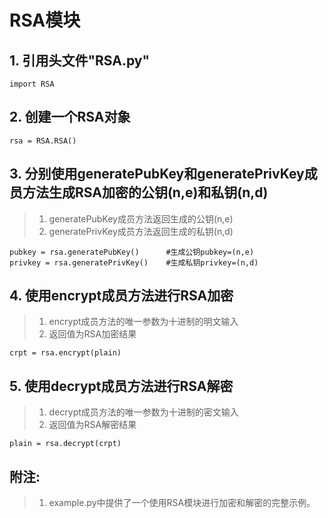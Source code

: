 # RSA模块

   ## 1. 引用头文件"RSA.py"
    import RSA

   ## 2. 创建一个RSA对象
    rsa = RSA.RSA()

   ## 3. 分别使用generatePubKey和generatePrivKey成员方法生成RSA加密的公钥(n,e)和私钥(n,d)
   > 1. generatePubKey成员方法返回生成的公钥(n,e)
   > 2. generatePrivKey成员方法返回生成的私钥(n,d)
    
    pubkey = rsa.generatePubKey()      #生成公钥pubkey=(n,e)
    privkey = rsa.generatePrivKey()    #生成私钥privkey=(n,d)
   
    
   ## 4. 使用encrypt成员方法进行RSA加密
   > 1. encrypt成员方法的唯一参数为十进制的明文输入
   > 2. 返回值为RSA加密结果 
    
    crpt = rsa.encrypt(plain)

   ## 5. 使用decrypt成员方法进行RSA解密
   > 1. decrypt成员方法的唯一参数为十进制的密文输入
   > 2. 返回值为RSA解密结果
     
    plain = rsa.decrypt(crpt)
   
   ## 附注: 
   > 1. example.py中提供了一个使用RSA模块进行加密和解密的完整示例。

